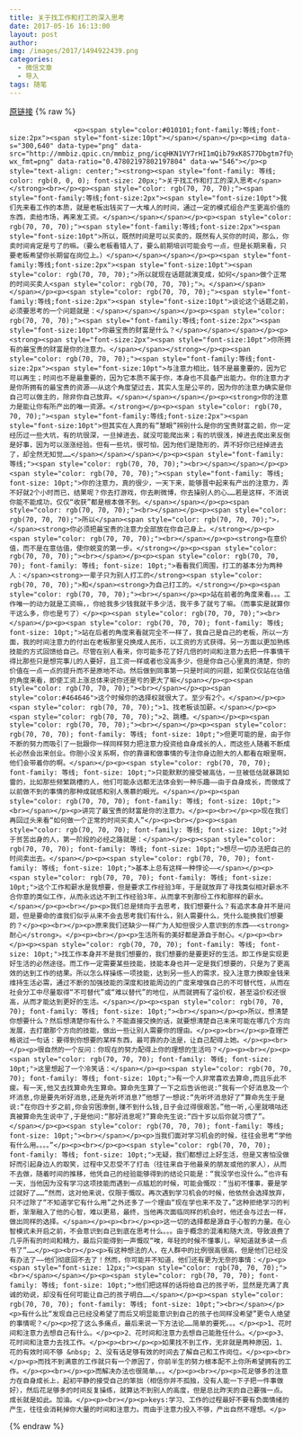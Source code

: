 ```yaml
---
title: 关于找工作和打工的深入思考
date: 2017-05-16 16:13:00
layout: post
author: 
img: /images/2017/1494922439.png
categories:
  - 微信文章
  - 导入
tags: 随笔
---
```


[原链接](http://mp.weixin.qq.com/s?__biz=MzU4NjA0ODc0MQ==&amp;mid=2247483656&amp;idx=1&amp;sn=286b91eda6a836a5706113926c408710&amp;chksm=fd807482caf7fd948758dde8c211538cbc0ced1fb8d89f7de319e59d8950ddd6e6a8a8a6e965&amp;scene=27#wechat_redirect)
{% raw %}

                    

                    
                    
                    
                    <p><span style="color:#010101;font-family:等线;font-size:2px"><span style="font-size:10pt"></span></span></p><p><img data-s="300,640" data-type="png" data-src="http://mmbiz.qpic.cn/mmbiz_png/icqHKN1VY7rHI1mQib79xK8S77Dbgtm7fUyj3mRyibibzWu5d8HibQv7VMsRv7DUxpzZX5CicPGPvnia9cW7lk9JhPXQw/0?wx_fmt=png" data-ratio="0.47802197802197804" data-w="546"></p><p style="text-align: center;"><strong><span style="font-family: 等线; color: rgb(0, 0, 0); font-size: 20px;">关于找工作和打工的深入思考</span></strong><br></p><p><span style="color: rgb(70, 70, 70);"><span style="font-family:等线;font-size:2px"><span style="font-size:10pt">我们先来看工作的本质，就是老板出钱买了一大堆人的时间，通过一定的模式组合产生更高价值的东西，卖给市场，再来发工资。</span></span></span></p><p><span style="color: rgb(70, 70, 70);"><span style="font-family:等线;font-size:2px"><span style="font-size:10pt">所以，既然时间是可以买卖的，既然有人买你的时间，那么，你卖时间肯定是亏了的嘛。（要么老板看错人了，要么前期培训可能会亏一点，但是长期来看，只要老板希望你长期留在岗位上。）</span></span></span></p><p><span style="font-family:等线;font-size:2px"><span style="font-size:10pt"><span style="color: rgb(70, 70, 70);">所以就现在话题就演变成，如何</span>做个正常的时间买卖人<span style="color: rgb(70, 70, 70);">。</span></span></span></p><p><span style="color: rgb(70, 70, 70);"><span style="font-family:等线;font-size:2px"><span style="font-size:10pt">谈论这个话题之前，必须要思考的一个问题就是：</span></span></span></p><p><span style="color: rgb(70, 70, 70);"><span style="font-family:等线;font-size:2px"><span style="font-size:10pt">你最宝贵的财富是什么？</span></span></span></p><p><strong><span style="font-size:2px"><span style="font-size:10pt">你所拥有的最宝贵的财富是你的注意力。</span></span></strong></p><p><span style="color: rgb(70, 70, 70);"><span style="font-family:等线;font-size:2px"><span style="font-size:10pt">与注意力相比，钱不是最重要的，因为它可以再生；时间也不是最重要的，因为它本质不属于你，本身也不具备产出能力。你的注意力才是你所拥有的最宝贵的资源——从这个角度望过去，其实人生是公平的，因为你的注意力确实是你自己可以做主的，除非你自己放弃。</span></span></span></p><p><strong>你的注意力是能让你有所产出的唯一资源。</strong></p><p><span style="color: rgb(70, 70, 70);"><span style="font-family:等线;font-size:2px"><span style="font-size:10pt">但其实在人真的有”慧眼”辨别什么是你的宝贵财富之前，你一定经历过一些大坑，有的坑很深，一旦掉进去，就没可能爬出来；有的坑很浅，掉进去爬出来反倒是好事，因为可以涨涨经验。但有一些坑，很可怕，因为他们是隐形的，弄不好你已经掉进去了，却全然无知觉……</span></span></span></p><p><span style="font-family: 等线;"><span style="color: rgb(70, 70, 70);"><br></span></span></p><p><span style="color: rgb(70, 70, 70);"><span style="font-family: 等线; font-size: 10pt;">你的注意力，真的很少，一天下来，能够晋中起来有产出的注意力，弄不好就2个小时而已，结果呢？你去打游戏，你去刷微博，你去操别人的心……若是这样，不消说你能不能成功，仅仅“收获”都是根本做不到。</span></span></p><p><span style="color: rgb(70, 70, 70);"><br></span></p><p><span style="color: rgb(70, 70, 70);">所以</span><span style="color: rgb(70, 70, 70);">，</span><strong>你必须把最宝贵的注意力全部放在你自己身上。</strong></p><p><span style="color: rgb(70, 70, 70);"><br></span></p><p><strong>在意价值，而不是在意估值，使你蜕变的第一步。</strong></p><p><span style="color: rgb(70, 70, 70);"><br></span></p><p><span style="color: rgb(70, 70, 70); font-family: 等线; font-size: 10pt;">看看我们周围，打工的基本分为两种人：</span><strong>一辈子只为别人打工的</strong><span style="color: rgb(70, 70, 70);">和</span><strong>为自己打工的。</strong></p><p><span style="color: rgb(70, 70, 70);"><br></span></p><p>站在前者的角度来看。。。工作唯一的动力就是工资嘛，，你给我多少钱我就干多少活，我干多了就亏了嘛。（而事实是就算你干这么多，你也是亏了）</p><p><span style="color: rgb(70, 70, 70);"><br></span></p><p><span style="color: rgb(70, 70, 70); font-family: 等线; font-size: 10pt;">站在后者的角度来看就完全不一样了，我自己是自己的老板，所以一方面，我的时间注意力的付出在老板那里兑换成人民币，以工资的方式获得。另一方面以更加熟练技能的方式回馈给自己。尽管在别人看来，你可能多花了好几倍的时间和注意力去把一件事情干得比那些只是想完事儿的人要好，且工资一样或者也没高多少，但是你自己心里真的清楚，你的价值在一点一点的提升而不是原地不动。然后做到同事第一只是时间的问题，如果仅仅站在估值的角度来看，即使工资上涨总体来说你还是亏的更大了嘛</span></p><p><span style="color: rgb(70, 70, 70);"><br></span></p><p><span style="color:#464646">这个时候你的选择权就很大了。至少有2个。</span></p><p><span style="color: rgb(70, 70, 70);">1、找老板谈加薪。</span></p><p><span style="color: rgb(70, 70, 70);">2、跳槽。</span></p><p><span style="color: rgb(70, 70, 70);"><br></span></p><p><span style="color: rgb(70, 70, 70); font-family: 等线; font-size: 10pt;">但更可能的是，由于你不断的努力而吸引了一批跟你一样同样努力把注意力投资给自身成长的人，而这些人随着不断成长必然会出来创业。你胆小没关系啊，你的靠谱和做事情的专注你身边胆大的人都看在眼里啊，他们会带着你的啊。</span></p><p><span style="color: rgb(70, 70, 70); font-family: 等线; font-size: 10pt;">只能默默的接受被高估，一旦被低估就暴跳如雷的，比如那些频繁跳槽的人，他们可能永远都无法体会到一种乐趣——由于自身成长，而做成了以前做不到的事情的那种成就感和别人羡慕的眼光。</span></p><p><span style="color: rgb(70, 70, 70); font-family: 等线; font-size: 10pt;"><br></span></p><p>讲完了最宝贵的财富是你的注意力。</p><p><br></p><p>现在我们再回过头来看“如何做一个正常的时间买卖人”</p><p><br></p><p><span style="color: rgb(70, 70, 70); font-family: 等线; font-size: 10pt;">对于贫苦出身的人，第一阶段的必经之路就是：</span></p><p><span style="color: rgb(70, 70, 70); font-family: 等线; font-size: 10pt;">想尽一切办法把自己的时间卖出去。</span></p><p><span style="color: rgb(70, 70, 70); font-family: 等线; font-size: 10pt;">基本上总有这样一种悖论——</span></p><p><span style="color: rgb(70, 70, 70); font-family: 等线; font-size: 10pt;">这个工作和薪水是我想要，但是要求工作经验3年，于是就放弃了寻找类似相对薪水不合你意的类似工作，从而永远达不到工作经验3年，从而拿不到那份工作和那样的薪水。</span></p><p><br></p><p>我们总是倾向于去思考，我们想要什么？有追求本身并不是问题，但是要命的谁我们似乎从来不会去思考我们有什么，别人需要什么，凭什么能换我们想要的？</p><p><br></p><p>原来我们还缺少一样广为人知但很少人意识到的东西——<strong>耐心</strong>。</p><p><br></p><p>生活所有的美好都是源自于耐心。</p><p><br></p><p><span style="color: rgb(70, 70, 70); font-family: 等线; font-size: 10pt;">找工作本身并不是我们想要的，我们想要的是要更好的生活。即工作是实现更好生活的必然途径。而工作一定需要某些技能，技能本身也并一定是我们想要的，只是为了更高效的达到工作的结果。所以怎么样操练一项技能，达到另一些人的需求，投入注意力换取金钱来维持生活必需，通过不断的加强技能的深度和技能周边的广度来增强自己的不可替代性，从而在社会分工中尽量取得“不可替代”或“难以替代”的地位，从而就拥有了溢价权，甚至溢价权还很高，从而才能达到更好的生活。</span></p><p><span style="color: rgb(70, 70, 70); font-family: 等线; font-size: 10pt;"><br></span></p><p>所以，想清楚你想要什么？然后想清楚你有什么？不能直接交换的话，就要想清楚自己未来可能在哪几个方向发展，去打磨那个方向的技能，做出一些让别人需要你的理由。</p><p><br></p><p>查理芒格说过一句话：要得到你想要的某样东西，最可靠的办法是，让自己配得上她。</p><p><br></p><p>很自然的一个反问：你现在的努力配得上你的理想的生活吗？</p><p><br></p><p><span style="color: rgb(70, 70, 70); font-family: 等线; font-size: 10pt;">这里想起了一个冷笑话：</span></p><p><span style="color: rgb(70, 70, 70); font-family: 等线; font-size: 10pt;">有一个人非常喜欢去算命,而且乐此不疲。有一天,他又去找算命先生算命。算命先生算了一下之后告诉他说:“我有一个好消息及一个坏消息,你是要先听好消息,还是先听坏消息?”他想了一想说:“先听坏消息好了”算命先生于是说:“在你四十岁之前,你会穷困潦倒,赚不到什么钱,日子会过得很艰苦。”他一听,心里就嘀咕还真被算命先生说中了,于是他问:“那好消息呢?”算命先生说:“四十岁以后你就习惯了”。</span></p><p><span style="color: rgb(70, 70, 70); font-family: 等线; font-size: 10pt;"><br></span></p><p>当我们面对学习机会的时候，往往会思考“学他有什么用。。。。”</p><p><br></p><p><span style="color: rgb(70, 70, 70); font-family: 等线; font-size: 10pt;">无疑，我们都想过上好生活，但是又害怕没做好而引起身边人的取笑，过程中又忍受不了打击（往往来自于他最亲的朋友或他的家人），从而不去做，随着时间的推移，他凭自己的经验能够得到的结论只能是：“我没学也没什么。”也许有一天，当他因为没有学习这项技能而遇到一点尴尬的时候，可能会慨叹：“当初不懂事，要是学过就好了……”然而，这对他来说，仅限于慨叹。再次遇到学习机会的时候，他依然会选择放弃，只不过除了“不知道学它有什么用”之外还多了一个理由“现在学也来不及了。”这种拒绝学习的判断，渐渐融入了他的心智，难以更易，最终，当他再次面临同样的机会时，他还会与过去一样，做出同样的选择。</span></p><p><br></p><p>这一切的选择都是源自于心智的力量。在心智模式未开启之前，不会意识到自己到底在思考什么。。。由于概念的混淆和随大流，导致浪费了几乎所有的时间和精力，最后只能得到一声慨叹“唉，年轻的时候不懂事儿，早知道就多读一点书了”……</p><p><br></p><p>有这种想法的人，在人群中的比例很高很高，但是他们已经没有办法了——他们彻底回不去了！然而，你可能并不知道，他们还有更为无奈的事情：</p><p><span style="font-size: 12px;"><span style="color: rgb(70, 70, 70);"><br></span></span></p><p><span style="color: rgb(70, 70, 70); font-family: 等线; font-size: 10pt;">他们把这样的话将给自己的孩子听，显然是充满了真诚的劝说，却没有任何可能让自己的孩子明白……</span></p><p><span style="color: rgb(70, 70, 70); font-family: 等线; font-size: 10pt;"><br></span></p><p>有什么比“发现自己已经没希望了而后又明显能意识到自己的孩子也同样没希望”更令人绝望的事情呢？</p><p>挖了这么多痛点，最后来说一下方法论……简单的要死。。。</p><p>1、花时间和注意力去想自己有什么。</p><p>2、花时间和注意力去想自己能胜任什么。</p><p>3、花时间和注意力去找工作。</p><p><br></p><p>如果找不到工作，无非就是两种原因，1、花的有效时间不够 &nbsp; 2、没有话足够有效的时间去了解自己和工作岗位。</p><p><br></p><p>而找不到满意的工作就只有一个原因了，你前半生的努力根本配不上你所希望拥有的工作。</p><p><br></p><p>而解决办法也很简单。。。</p><p><br></p><p>花足够多的注意力在自身成长上，起初平静的接受自己的笨拙（相信你并不孤独，没有人能一下子把一件事做好），然后花足够多的时间反复操练，就算达不到别人的高度，但是总比昨天的自己要强一点。成长就是如此。加油。</p><p><br></p><p>keys:学习、工作的过程最好不要有负面情绪的产生，往往会消耗掉你大量的时间和注意力。而由于注意力投入不够，产出自然不理想。</p>
                
{% endraw %}
